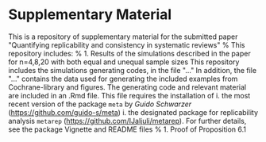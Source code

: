 # Supplementary Material
This is a repository of supplementary material for the submitted paper "Quantifying replicability and consistency in systematic reviews"
% This repository includes:
% 1. Results of the simulations described in the paper for n=4,8,20 with both equal and unequal sample sizes
This repository includes the simulations generating codes, in the file "..."
In addition, the file "..." contains the data used for generating the included examples from Cochrane-library and figures. The generating code and relevant material are included in an .Rmd file. This file requires the installation of 
i. the most recent version of the package `meta` by *Guido Schwarzer*
(https://github.com/guido-s/meta)
i. the designated package for replicability analysis `metarep` (https://github.com/IJaljuli/metarep). For further details, see the package Vignette and README files
% 1. Proof of Proposition 6.1
